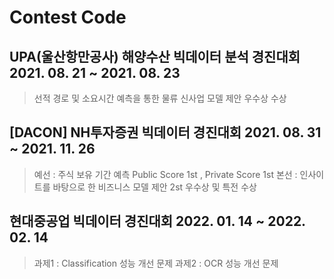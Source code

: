 # Contest Code
## UPA(울산항만공사) 해양수산 빅데이터 분석 경진대회 2021. 08. 21 ~ 2021. 08. 23
> 선적 경로 및 소요시간 예측을 통한 물류 신사업 모델 제안 
> 우수상 수상 

## [DACON] NH투자증권 빅데이터 경진대회 2021. 08. 31 ~ 2021. 11. 26
> 예선 : 주식 보유 기간 예측 Public Score 1st , Private Score 1st
> 본선 : 인사이트를 바탕으로 한 비즈니스 모델 제안 2st 
> 우수상 및 특전 수상 

## 현대중공업 빅데이터 경진대회 2022. 01. 14 ~ 2022. 02. 14
> 과제1 : Classification 성능 개선 문제
> 과제2 : OCR 성능 개선 문제 
> 
